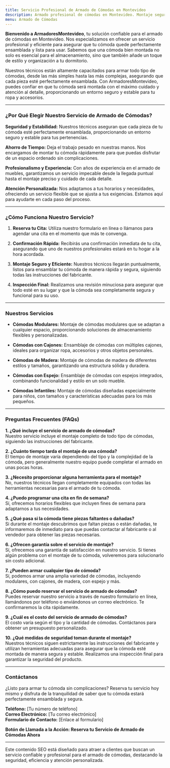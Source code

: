 ```yaml
---
title: Servicio Profesional de Armado de Cómodas en Montevideo
description: Armado profesional de cómodas en Montevideo. Montaje seguro y eficiente. Reserva tu cita hoy y disfruta de tu cómoda perfectamente ensamblada.
menu: Armado de Cómodas
---
```


**Bienvenido a ArmadoresMontevideo**, tu solución confiable para el armado de cómodas en Montevideo. Nos especializamos en ofrecer un servicio profesional y eficiente para asegurar que tu cómoda quede perfectamente ensamblada y lista para usar. Sabemos que una cómoda bien montada no solo es esencial para el almacenamiento, sino que también añade un toque de estilo y organización a tu dormitorio.

Nuestros técnicos están altamente capacitados para armar todo tipo de cómodas, desde las más simples hasta las más complejas, asegurando que cada pieza esté perfectamente ensamblada. Con ArmadoresMontevideo, puedes confiar en que tu cómoda será montada con el máximo cuidado y atención al detalle, proporcionando un entorno seguro y estable para tu ropa y accesorios.

---

### ¿Por Qué Elegir Nuestro Servicio de Armado de Cómodas?

**Seguridad y Estabilidad:**
Nuestros técnicos aseguran que cada pieza de tu cómoda esté perfectamente ensamblada, proporcionando un entorno seguro y estable para tus pertenencias.

**Ahorro de Tiempo:**
Deja el trabajo pesado en nuestras manos. Nos encargamos de montar tu cómoda rápidamente para que puedas disfrutar de un espacio ordenado sin complicaciones.

**Profesionalismo y Experiencia:**
Con años de experiencia en el armado de muebles, garantizamos un servicio impecable desde la llegada puntual hasta el montaje preciso y cuidado de cada detalle.

**Atención Personalizada:**
Nos adaptamos a tus horarios y necesidades, ofreciendo un servicio flexible que se ajusta a tus exigencias. Estamos aquí para ayudarte en cada paso del proceso.

---

### ¿Cómo Funciona Nuestro Servicio?

1. **Reserva tu Cita:**
   Utiliza nuestro formulario en línea o llámanos para agendar una cita en el momento que más te convenga.

2. **Confirmación Rápida:**
   Recibirás una confirmación inmediata de tu cita, asegurando que uno de nuestros profesionales estará en tu hogar a la hora acordada.

3. **Montaje Seguro y Eficiente:**
   Nuestros técnicos llegarán puntualmente, listos para ensamblar tu cómoda de manera rápida y segura, siguiendo todas las instrucciones del fabricante.

4. **Inspección Final:**
   Realizamos una revisión minuciosa para asegurar que todo esté en su lugar y que la cómoda sea completamente segura y funcional para su uso.

---

### Nuestros Servicios

- **Cómodas Modulares:**
  Montaje de cómodas modulares que se adaptan a cualquier espacio, proporcionando soluciones de almacenamiento flexibles y personalizadas.

- **Cómodas con Cajones:**
  Ensamblaje de cómodas con múltiples cajones, ideales para organizar ropa, accesorios y otros objetos personales.

- **Cómodas de Madera:**
  Montaje de cómodas de madera de diferentes estilos y tamaños, garantizando una estructura sólida y duradera.

- **Cómodas con Espejo:**
  Ensamblaje de cómodas con espejos integrados, combinando funcionalidad y estilo en un solo mueble.

- **Cómodas Infantiles:**
  Montaje de cómodas diseñadas especialmente para niños, con tamaños y características adecuadas para los más pequeños.

---

### Preguntas Frecuentes (FAQs)

**1. ¿Qué incluye el servicio de armado de cómodas?**  
Nuestro servicio incluye el montaje completo de todo tipo de cómodas, siguiendo las instrucciones del fabricante.

**2. ¿Cuánto tiempo tarda el montaje de una cómoda?**  
El tiempo de montaje varía dependiendo del tipo y la complejidad de la cómoda, pero generalmente nuestro equipo puede completar el armado en unas pocas horas.

**3. ¿Necesito proporcionar alguna herramienta para el montaje?**  
No, nuestros técnicos llegan completamente equipados con todas las herramientas necesarias para el armado de tu cómoda.

**4. ¿Puedo programar una cita en fin de semana?**  
Sí, ofrecemos horarios flexibles que incluyen fines de semana para adaptarnos a tus necesidades.

**5. ¿Qué pasa si la cómoda tiene piezas faltantes o dañadas?**  
Si durante el montaje descubrimos que faltan piezas o están dañadas, te informaremos de inmediato para que puedas contactar al fabricante o al vendedor para obtener las piezas necesarias.

**6. ¿Ofrecen garantía sobre el servicio de montaje?**  
Sí, ofrecemos una garantía de satisfacción en nuestro servicio. Si tienes algún problema con el montaje de tu cómoda, volveremos para solucionarlo sin costo adicional.

**7. ¿Pueden armar cualquier tipo de cómoda?**  
Sí, podemos armar una amplia variedad de cómodas, incluyendo modulares, con cajones, de madera, con espejo y más.

**8. ¿Cómo puedo reservar el servicio de armado de cómodas?**  
Puedes reservar nuestro servicio a través de nuestro formulario en línea, llamándonos por teléfono o enviándonos un correo electrónico. Te confirmaremos la cita rápidamente.

**9. ¿Cuál es el costo del servicio de armado de cómodas?**  
El costo varía según el tipo y la cantidad de cómodas. Contáctanos para obtener un presupuesto personalizado.

**10. ¿Qué medidas de seguridad toman durante el montaje?**  
Nuestros técnicos siguen estrictamente las instrucciones del fabricante y utilizan herramientas adecuadas para asegurar que la cómoda esté montada de manera segura y estable. Realizamos una inspección final para garantizar la seguridad del producto.

---

### Contáctanos

¿Listo para armar tu cómoda sin complicaciones? Reserva tu servicio hoy mismo y disfruta de la tranquilidad de saber que tu cómoda estará perfectamente ensamblada y segura.

**Teléfono:** [Tu número de teléfono]  
**Correo Electrónico:** [Tu correo electrónico]  
**Formulario de Contacto:** [Enlace al formulario]

**Botón de Llamada a la Acción: Reserva tu Servicio de Armado de Cómodas Ahora**

---

Este contenido SEO está diseñado para atraer a clientes que buscan un servicio confiable y profesional para el armado de cómodas, destacando la seguridad, eficiencia y atención personalizada.